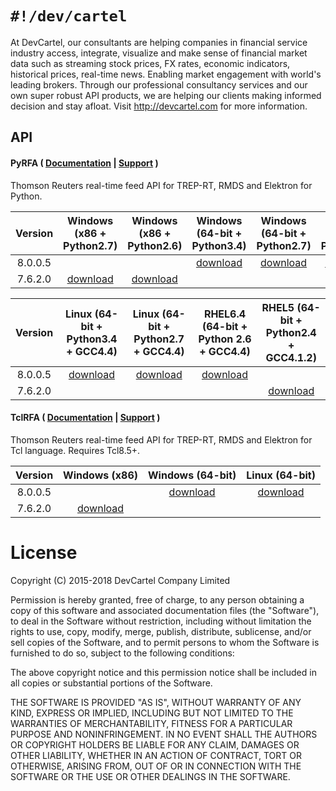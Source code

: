 `#!/dev/cartel`
===============
At DevCartel, our consultants are helping companies in financial service industry access, integrate, visualize and make sense of financial market data such as streaming stock prices, FX rates, economic indicators, historical prices, real-time news. Enabling market engagement with world's leading brokers. Through our professional consultancy services and our own super robust API products, we are helping our clients making informed decision and stay afloat. Visit http://devcartel.com for more information.

## API

#### PyRFA ( [Documentation](https://github.com/devcartel/api/blob/master/pyrfa/README.md#table-of-contents) |  [Support](https://github.com/devcartel/api/issues) )
Thomson Reuters real-time feed API for TREP-RT, RMDS and Elektron for Python.  

| Version | Windows (x86 + Python2.7) | Windows (x86 + Python2.6) | Windows (64-bit + Python3.4)| Windows (64-bit + Python2.7) | Windows (64-bit + Python2.6) |
|:-:|:-:|:-:|:-:|:-:|:-:|
| 8.0.0.5 | |  | [download](https://github.com/devcartel/api/releases/download/pyrfa8.0.0.5/pyrfa8.0.0.5-win32-x86_64-py34.zip) |  [download](https://github.com/devcartel/api/releases/download/pyrfa8.0.0.5/pyrfa8.0.0.5-win32-x86_64-py27.zip) | [download](https://github.com/devcartel/api/releases/download/pyrfa8.0.0.5/pyrfa8.0.0.5-win32-x86_64-py26.zip)  |
|  7.6.2.0 | [download](https://github.com/devcartel/api/releases/download/pyrfa7.6.2.0/pyrfa7.6.2.0-win32-x86-py27.zip)| [download](https://github.com/devcartel/api/releases/download/pyrfa7.6.2.0/pyrfa7.6.2.0-win32-x86-py26.zip) |   |  |  |

| Version | Linux (64-bit + Python3.4 + GCC4.4) | Linux (64-bit + Python2.7 + GCC4.4) | RHEL6.4 (64-bit + Python 2.6 + GCC4.4) | RHEL5 (64-bit + Python2.4 + GCC4.1.2)  |
|:-:|:-:|:-:|:-:|:-:|
| 8.0.0.5 | [download](https://github.com/devcartel/api/releases/download/pyrfa8.0.0.5/pyrfa8.0.0.5-linux-x86_64-py34.zip) | [download](https://github.com/devcartel/api/releases/download/pyrfa8.0.0.5/pyrfa8.0.0.5-linux-x86_64-py27.zip) | [download](https://github.com/devcartel/api/releases/download/pyrfa8.0.0.5/pyrfa8.0.0.5-rhel64-gcc447-x86_64-py26.zip) |   |
| 7.6.2.0 |   |   |   | [download](https://github.com/devcartel/api/releases/download/pyrfa7.6.2.0/pyrfa7.6.2.0-rhel5-gcc412-x86_64-py24.zip) |


#### TclRFA ( [Documentation](https://github.com/devcartel/api/blob/master/tclrfa/README.md#table-of-contents) |  [Support](https://github.com/devcartel/api/issues) )
Thomson Reuters real-time feed API for TREP-RT, RMDS and Elektron for Tcl language. Requires Tcl8.5+.

| Version | Windows (x86) | Windows (64-bit) | Linux (64-bit) |
|:-:|:-:|:-:|:-:|
| 8.0.0.5  |   | [download](https://github.com/devcartel/api/releases/download/tclrfa8.0.0.5/tclrfa8.0.0.5-win32-ix86_64.zip)  | [download](https://github.com/devcartel/api/releases/download/tclrfa8.0.0.5/tclrfa8.0.0.5-linux-x86_64.zip) |
| 7.6.2.0 | [download](https://github.com/devcartel/api/releases/download/tclrfa7.6.2.0/tclrfa7.6.2.0-win32-ix86.zip)  |   |   |

License
=======
Copyright (C) 2015-2018 DevCartel Company Limited

Permission is hereby granted, free of charge, to any person obtaining a copy of this software and associated documentation files (the "Software"), to deal in the Software without restriction, including without limitation the rights to use, copy, modify, merge, publish, distribute, sublicense, and/or sell copies of the Software, and to permit persons to whom the Software is furnished to do so, subject to the following conditions:

The above copyright notice and this permission notice shall be included in all copies or substantial portions of the Software.

THE SOFTWARE IS PROVIDED "AS IS", WITHOUT WARRANTY OF ANY KIND, EXPRESS OR IMPLIED, INCLUDING BUT NOT LIMITED TO THE WARRANTIES OF MERCHANTABILITY, FITNESS FOR A PARTICULAR PURPOSE AND NONINFRINGEMENT. IN NO EVENT SHALL THE AUTHORS OR COPYRIGHT HOLDERS BE LIABLE FOR ANY CLAIM, DAMAGES OR OTHER LIABILITY, WHETHER IN AN ACTION OF CONTRACT, TORT OR OTHERWISE, ARISING FROM, OUT OF OR IN CONNECTION WITH THE SOFTWARE OR THE USE OR OTHER DEALINGS IN THE SOFTWARE.
